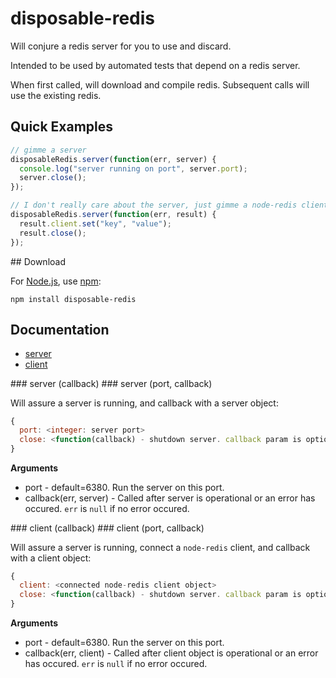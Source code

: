 # disposable-redis

Will conjure a redis server for you to use and discard.

Intended to be used by automated tests that depend on a redis server.

When first called, will download and compile redis.  Subsequent calls will use
the existing redis.

## Quick Examples

```javascript
// gimme a server
disposableRedis.server(function(err, server) {
  console.log("server running on port", server.port);
  server.close();
});
```

```javascript
// I don't really care about the server, just gimme a node-redis client over it
disposableRedis.server(function(err, result) {
  result.client.set("key", "value");
  result.close();
});
```

<a name="download" />
## Download

For [Node.js](http://nodejs.org/), use [npm](http://npmjs.org/):

    npm install disposable-redis

## Documentation

* [server](#server)
* [client](#client)

<a name="server" />
### server (callback)
### server (port, callback)

Will assure a server is running, and callback with a server object:

```javascript
{
  port: <integer: server port>
  close: <function(callback) - shutdown server. callback param is optional>
}
```

__Arguments__

* port - default=6380. Run the server on this port.
* callback(err, server) - Called after server is operational or an error has occured. `err` is `null` if no error occured.

<a name="client" />
### client (callback)
### client (port, callback)

Will assure a server is running, connect a `node-redis` client, and callback with a client object:

```javascript
{
  client: <connected node-redis client object>
  close: <function(callback) - shutdown server. callback param is optional>
}
```

__Arguments__

* port - default=6380. Run the server on this port.
* callback(err, client) - Called after client object is operational or an error has occured. `err` is `null` if no error occured.
